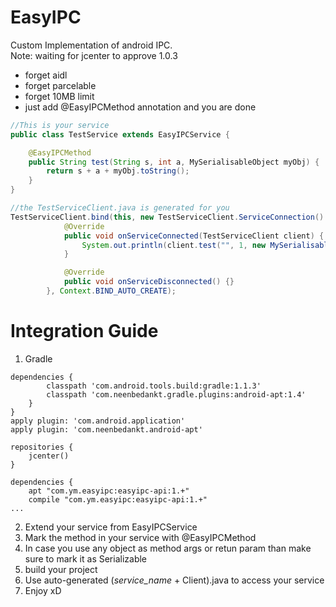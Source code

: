 # EasyIPC
Custom Implementation of android IPC.</br>
Note: waiting for jcenter to approve 1.0.3

* forget aidl
* forget parcelable
* forget 10MB limit
* just add @EasyIPCMethod annotation and you are done 

```java
//This is your service
public class TestService extends EasyIPCService {

    @EasyIPCMethod
    public String test(String s, int a, MySerialisableObject myObj) {
        return s + a + myObj.toString();
    }
}

//the TestServiceClient.java is generated for you
TestServiceClient.bind(this, new TestServiceClient.ServiceConnection() {
            @Override
            public void onServiceConnected(TestServiceClient client) {
                System.out.println(client.test("", 1, new MySerialisableObject());
            }

            @Override
            public void onServiceDisconnected() {}
        }, Context.BIND_AUTO_CREATE);
```
# Integration Guide
1. Gradle
```
dependencies {
        classpath 'com.android.tools.build:gradle:1.1.3'
        classpath 'com.neenbedankt.gradle.plugins:android-apt:1.4'
    }
}
apply plugin: 'com.android.application'
apply plugin: 'com.neenbedankt.android-apt'

repositories {
    jcenter()
}

dependencies {
    apt "com.ym.easyipc:easyipc-api:1.+"
    compile "com.ym.easyipc:easyipc-api:1.+"
...
```
2. Extend your service from EasyIPCService
3. Mark the method in your service with @EasyIPCMethod
4. In case you use any object as method args or retun param than make sure to mark it as Serializable
5. build your project 
6. Use auto-generated (*service_name* + Client).java to access your service
7. Enjoy xD
